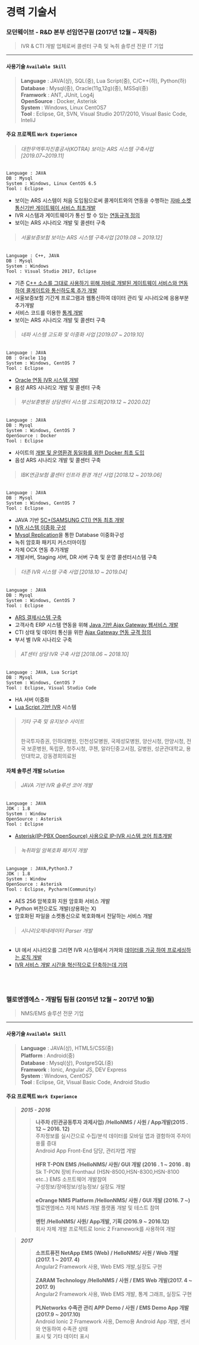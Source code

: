 # 경력 기술서 #

### **모던웨이브** - R&D 본부 선임연구원 (2017년 12월 ~ 재직중) 
> IVR & CTI 개발 업체로써  콜센터 구축 및 녹취 솔루션 전문 IT 기업

----------
#### 사용기술 `Available Skill`
> **Language**   :  JAVA(상), SQL(중), Lua Script(중), C/C++(하), Python(하)<br>
> **Database**   :  Mysql(중), Oracle(11g,12g)(중), MSSql(중)<br>
> **Framwork**   :  ANT, JUnit, Log4j<br>
> **OpenSource** :  Docker, Asterisk<br>
> **System**     :  Windows, Linux CentOS7<br>
> **Tool**       :  Eclipse, Git, SVN, Visual Studio 2017/2010, Visual Basic Code, InteliJ<br>
#### 주요 프로젝트 `Work Experience`
> <h6>대한무역투자진흥공사(KOTRA) 보이는 ARS 시스템 구축사업 [2019.07~2019.11]</h6>
	Language : JAVA
	DB : Mysql
	System : Windows, Linux CentOS 6.5
	Tool : Eclipse
- 보이는 ARS 시스템이 처음 도입됨으로써 콜게이트와의 연동을 수행하는 <u>자바 소켓통신기반 게이트웨이 서비스 최초개발</u><br>
- IVR 시스템과 게이트웨이가 통신 할 수 있는 <u>연동규격 정의</u><br>
- 보이는 ARS 시나리오 개발 및 콜센터 구축<br>
> <h6>서울보증보험 보이는 ARS 시스템 구축사업 [2019.08 ~ 2019.12]</h6>
	Language : C++, JAVA
	DB : Mysql
	System : Windows
	Tool : Visual Studio 2017, Eclipse
- 기존 <u>C++ 소스를 그대로 사용하기 위해 자바로 개발된 게이트웨이 서비스와 연동하여 콜게이트와 통신하도록 추가 개발</u><br>
- 서울보증보험 기간계 프로그램과 웹통신하여 데이터 관리 및 시나리오에 응용부분 추가개발<br>
- 서비스 코드를 이용한 <u>통계 개발</u><br>
- 보이는 ARS 시나리오 개발 및 콜센터 구축<br>
> <h6>네파 시스템 고도화 및 이중화 사업 [2019.07 ~ 2019.10]</h6>
	Language : JAVA
	DB : Oracle 11g
	System : Windows, CentOS 7
	Tool : Eclipse
- <u>Oracle 연동 IVR 시스템 개발</u><br>
- 음성 ARS 시나리오 개발 및 콜센터 구축<br>
> <h6>부산보훈병원 상담센터 시스템 고도화[2019.12 ~ 2020.02]</h6>
	Language : JAVA
	DB : Mysql
	System : Windows, CentOS 7
	OpenSource : Docker
	Tool : Eclipse
- 사이트의 <u>개발 및 운영환경 동일화를 위한 Docker 최초 도입</u><br>
- 음성 ARS 시나리오 개발 및 콜센터 구축<br>
> <h6>IBK연금보험 콜센터 인프라 환경 개선 사업 [2018.12 ~ 2019.06]</h6>
	Language : JAVA
	DB : Mysql
	System : Windows, CentOS 7
	Tool : Eclipse
- JAVA 기반 <u>SC+(SAMSUNG CTI) 연동 최초 개발</u><br>
- <u>IVR 시스템 이중화 구성</u><br>
- <u>Mysql Replication</u>을 통한 Database 이중화구성<br>
- 녹취 암호화 패키지 커스터마이징<br> 
- 자체 OCX 연동 추가개발<br>
- 개발서버, Staging 서버, DR 서버 구축 및 운영 콜센터시스템 구축<br>
> <h6>더존 IVR 시스템 구축 사업 [2018.10 ~ 2019.04]</h6>
	Language : JAVA
	DB : Mysql
	System : Windows, CentOS 7
	Tool : Eclipse
- <u>ARS 결제시스템 구축</u><br>
- 고객사측 ERP 시스템 연동을 위해 <u>Java 기반 Ajax Gateway 웹서비스 개발</u><br>
- CTI 상태 및 데이터 통신을 위한 <u>Ajax Gateway 연동 규격 정의</u><br>
- 부서 별 IVR 시나리오 구축<br>
> <h6>AT센터 상담 IVR 구축 사업 [2018.06 ~ 2018.10]</h6>
	Language : JAVA, Lua Script
	DB : Mysql
	System : Windows, CentOS 7
	Tool : Eclipse, Visual Studio Code
- HA 서버 이중화<br>
- <u>Lua Script 기반 IVR</u> 시스템<br>
> <h6>기타 구축 및 유지보수 사이트</h6>
> 한국투자증권,
> 인하대병원,
> 인천성모병원,
> 국제성모병원,
> 양산시청,
> 안양시청,
> 전국 보훈병원,
> 독립문,
> 청주시청,
> 쿠첸,
> 알라딘중고서점,
> 길병원,
> 성균관대학교,
> 용인대학교,
> 강동경희의료원

#### 자체 솔루션 개발 `Solution`
><h6>JAVA 기반 IVR 솔루션 코어 개발</h6>
	Language : JAVA
	JDK : 1.8
	System : Window
	OpenSource : Asterisk
	Tool : Eclipse
- <u>Asterisk(IP-PBX OpenSource) 사용으로 IP-IVR 시스템 코어 최초개발</u>
><h6>녹취파일 암복호화 패키지 개발</h6>
	Language : JAVA,Python3.7
	JDK : 1.8
	System : Window
	OpenSource : Asterisk
	Tool : Eclipse, Pycharm(Community)
- AES 256 암복호화 지원 암호화 서비스 개발
- Python 버전으로도 개발(상용화는 X)
- 암호화된 파일을 소켓통신으로 복호화해서 전달하는 서비스 개발
><h6>시나리오제네레이터 Parser 개발</h6>
- UI 에서 시나리오를 그리면 IVR 시스템에서 가져와 <u>데이터를 가공 하여 프로세싱하는 로직 개발</u><br>
- <u>IVR 서비스 개발 시간을 혁신적으로 단축하는데 기여</u><br>


<br>
<br>


### **헬로엔엠에스** - 개발팀 팀원 (2015년 12월 ~ 2017년 10월) 
> NMS/EMS 솔루션 전문 기업

----------
#### 사용기술 `Available Skill`
> **Language**   :  JAVA(상), HTML5/CSS(중)<br>
> **Platform**   :  Android(중)<br>
> **Database**   :  Mysql(상), PostgreSQL(중)<br>
> **Framwork**   :  Ionic, Angular JS, DEV Express<br>
> **System**     :  Windows, CentOS7<br>
> **Tool**       :  Eclipse, Git, Visual Basic Code, Android Studio<br>

#### 주요 프로젝트 `Work Experience`

> ***2015 - 2016*** 
>> **나주차 (민관공동투자 과제사업) /HelloNMS / 사원 / App개발(2015 . 12 ~ 2016. 12)<br>**
주차정보를 실시간으로 수집/분석 데이터를 모바일 앱과 결함하여 주차이용률 증대<br>
Android App Front-End 담당, 관리자앱 개발<br><br>
>>**HFR T-PON EMS /HelloNMS/ 사원/ GUI 개발 (2016 . 1 ~ 2016 . 8)<br>**
	Sk T-PON 장비 Fronthaul (HSN-8500,HSN-8300,HSN-8100 etc..) EMS 소프트웨어 개발참여<br>
	구성정보/장애정보/성능정보/ 실장도 개발 <br><br>
>>**eOrange NMS Platform /HellonNMS/ 사원 / GUI 개발 (2016. 7 ~)<br>**
	헬로엔엠에스 자체 NMS 개발 플랫폼 개발 및 테스트 참여 <br><br>
>>**멘턴 /HelloNMS/ 사원/ App개발, 기획 (2016.9 ~ 2016.12)<br>**
	회사 자체 개발 프로젝트로 Ionic 2 Framework를 사용하여 개발<br>

> ***2017***
>>**소프트퓨전 NetApp  EMS (Web) / HelloNMS/ 사원 / Web 개발 (2017. 1 ~ 2017. 4)<br>**
	Angular2 Framework 사용, Web EMS 개발,실장도 구현<br><br>
>>**ZARAM Technology /HelloNMS / 사원 / EMS Web 개발(2017. 4 ~ 2017. 9)<br>**
	Angular2 Framework 사용, Web EMS 개발, 통계 그래프, 실장도 구현<br><br>
>>**PLNetworks 수족관 관리 APP Demo / 사원 / EMS Demo  App  개발 (2017.9 ~ 2017.10)<br>**
Android Ionic 2 Framework  사용,  Demo용 Android App 개발, 센서와 연동하여 수족관 상태 <br>
표시 및 기타 데이터 표시<br>
